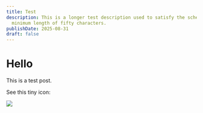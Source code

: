 ```yaml
---
title: Test
description: This is a longer test description used to satisfy the schema
  minimum length of fifty characters.
publishDate: 2025-08-31
draft: false
---
```

# Hello

This is a test post.

See this tiny icon:

![](/accession.png)
